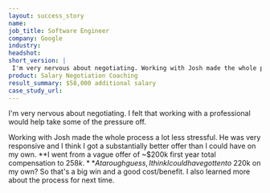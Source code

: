 ```yaml
---
layout: success_story
name: 
job_title: Software Engineer
company: Google
industry: 
headshot: 
short_version: |
 I'm very nervous about negotiating. Working with Josh made the whole process a lot less stressful. I think I got a substantially better offer than I could have on my own. **I went from a vague offer of ~$200k first year total compensation to $258k.** At a rough guess, I think I could have gotten to ~$220k on my own? So that's a big win and a good cost/benefit.
product: Salary Negotiation Coaching
result_summary: $58,000 additional salary
case_study_url: 
---
```


I'm very nervous about negotiating. I felt that working with a professional would help take some of the pressure off.

Working with Josh made the whole process a lot less stressful. He was very responsive and I think I got a substantially better offer than I could have on my own. **I went from a vague offer of ~$200k first year total compensation to $258k.** At a rough guess, I think I could have gotten to ~$220k on my own? So that's a big win and a good cost/benefit. I also learned more about the process for next time.